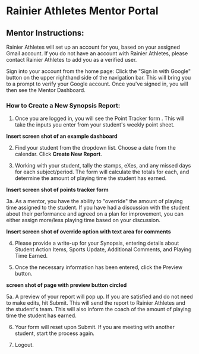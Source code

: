# Rainier Athletes Mentor Portal

## Mentor Instructions:
Rainier Athletes will set up an account for you, based on your assigned Gmail account. If you do not have an account with Rainier Athletes, please contact Rainier Athletes to add you as a verified user.

Sign into your account from the home page: Click the "Sign in with Google" button on the upper righthand side of the navigation bar. This will bring you to a prompt to verify your Google account. Once you've signed in, you will then see the Mentor Dashboard. 

### How to Create a New Synopsis Report:

1. Once you are logged in, you will see the Point Tracker form . This will take the inputs you enter from your student's weekly point sheet. 

**Insert screen shot of an example dashboard**

2. Find your student from the dropdown list. Choose a date from the calendar. Click **Create New Report**.

3. Working with your student, tally the stamps, eXes, and any missed days for each subject/period. The form will calculate the totals for each, and determine the amount of playing time the student has earned. 

**Insert screen shot of points tracker form**

  3a. As a mentor, you have the ability to "override" the amount of playing time assigned to the student. If you have had a discussion with the student about their performance and agreed on a plan for improvement, you can either assign more/less playing time based on your discussion. 

  **Insert screen shot of override option with text area for comments**

4. Please provide a write-up for your Synopsis, entering details about Student Action Items, Sports Update, Additional Comments, and Playing Time Earned.

5. Once the necessary information has been entered, click the Preview button.

**screen shot of page with preview button circled** 

  5a. A preview of your report will pop up. If you are satisfied and do not need to make edits, hit Submit. This will send the report to Rainier Athletes and the student's team. This will also inform the coach of the amount of playing time the student has earned.

6. Your form will reset upon Submit. If you are meeting with another student, start the process again.

7. Logout.


